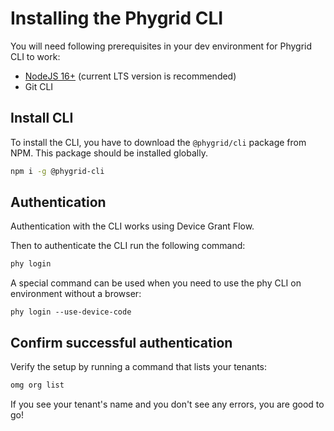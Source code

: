 # Installing the Phygrid CLI

You will need following prerequisites in your dev environment for Phygrid CLI to work:
* [NodeJS 16+](https://nodejs.org/en/) (current LTS version is recommended)
* Git CLI

## Install CLI 

To install the CLI, you have to download the `@phygrid/cli` package from NPM. This package should be installed globally.

```bash
npm i -g @phygrid-cli
```

## Authentication
Authentication with the CLI works using Device Grant Flow. 

Then to authenticate the CLI run the following command:

```bash
phy login
```

A special command can be used when you need to use the phy CLI on environment without a browser:

```
phy login --use-device-code
```

## Confirm successful authentication
Verify the setup by running a command that lists your tenants:

```bash
omg org list
```

If you see your tenant's name and you don't see any errors, you are good to go!
